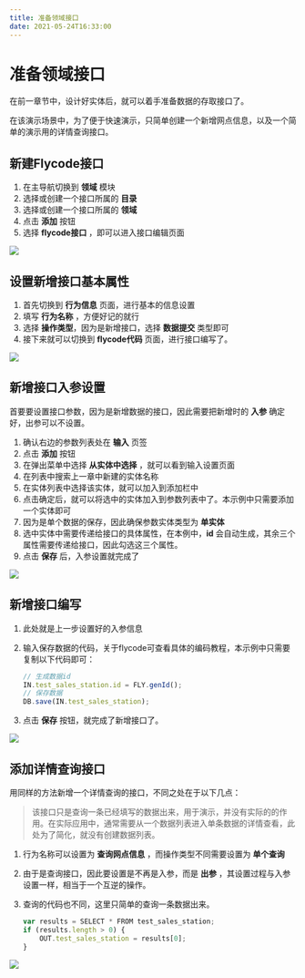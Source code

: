 ```yaml
---
title: 准备领域接口
date: 2021-05-24T16:33:00
---
```


# 准备领域接口

在前一章节中，设计好实体后，就可以着手准备数据的存取接口了。

在该演示场景中，为了便于快速演示，只简单创建一个新增网点信息，以及一个简单的演示用的详情查询接口。

## 新建Flycode接口

1. 在主导航切换到 **领域** 模块
2. 选择或创建一个接口所属的 **目录**
3. 选择或创建一个接口所属的 **领域**
4. 点击 **添加** 按钮
5. 选择 **flycode接口** ，即可以进入接口编辑页面

![](http://apaas.wxchina.com:8881/wp-content/uploads/%E5%88%9B%E5%BB%BA%E6%96%B0%E5%A2%9E%E6%8E%A5%E5%8F%A3.jpg)

## 设置新增接口基本属性

1. 首先切换到 **行为信息** 页面，进行基本的信息设置
2. 填写 **行为名称** ，方便好记的就行
3. 选择 **操作类型**，因为是新增接口，选择 **数据提交** 类型即可
4. 接下来就可以切换到 **flycode代码** 页面，进行接口编写了。

![](http://apaas.wxchina.com:8881/wp-content/uploads/%E8%AE%BE%E7%BD%AE%E6%96%B0%E5%A2%9E%E6%8E%A5%E5%8F%A3%E5%B1%9E%E6%80%A7.jpg)

## 新增接口入参设置

首要要设置接口参数，因为是新增数据的接口，因此需要把新增时的 **入参** 确定好，出参可以不设置。

1. 确认右边的参数列表处在 **输入** 页签
2. 点击 **添加** 按钮
3. 在弹出菜单中选择 **从实体中选择** ，就可以看到输入设置页面
4. 在列表中搜索上一章中新建的实体名称
5. 在实体列表中选择该实体，就可以加入到添加栏中
6. 点击确定后，就可以将选中的实体加入到参数列表中了。本示例中只需要添加一个实体即可
7. 因为是单个数据的保存，因此确保参数实体类型为 **单实体**
8. 选中实体中需要传递给接口的具体属性，在本例中，**id** 会自动生成，其余三个属性需要传递给接口，因此勾选这三个属性。
9. 点击 **保存** 后，入参设置就完成了

![](http://apaas.wxchina.com:8881/wp-content/uploads/%E8%AE%BE%E7%BD%AE%E6%8E%A5%E5%85%A5%E5%85%A5%E5%8F%82.jpg)

## 新增接口编写

1. 此处就是上一步设置好的入参信息

2. 输入保存数据的代码，关于flycode可查看具体的编码教程，本示例中只需要复制以下代码即可：

   ```js
   // 生成数据id
   IN.test_sales_station.id = FLY.genId();
   // 保存数据
   DB.save(IN.test_sales_station);
   ```
3. 点击 **保存** 按钮，就完成了新增接口了。

![](http://apaas.wxchina.com:8881/wp-content/uploads/%E7%BC%96%E5%86%99%E6%8E%A5%E5%8F%A3%E4%BB%A3%E7%A0%81.jpg)

## 添加详情查询接口

用同样的方法新增一个详情查询的接口，不同之处在于以下几点：

> 该接口只是查询一条已经填写的数据出来，用于演示，并没有实际的的作用。在实际应用中，通常需要从一个数据列表进入单条数据的详情查看，此处为了简化，就没有创建数据列表。

1. 行为名称可以设置为 **查询网点信息** ，而操作类型不同需要设置为 **单个查询**

2. 由于是查询接口，因此要设置是不再是入参，而是 **出参** ，其设置过程与入参设置一样，相当于一个互逆的操作。

3. 查询的代码也不同，这里只简单的查询一条数据出来。

   ```js
   var results = SELECT * FROM test_sales_station;
   if (results.length > 0) {
       OUT.test_sales_station = results[0];
   }
   ```

![](http://apaas.wxchina.com:8881/wp-content/uploads/%E5%88%9B%E5%BB%BA%E8%AF%A6%E6%83%85%E6%9F%A5%E8%AF%A2%E6%8E%A5%E5%8F%A3.jpg)